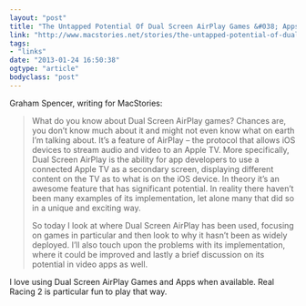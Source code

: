 ```yaml
---
layout: "post"
title: "The Untapped Potential Of Dual Screen AirPlay Games &#038; Apps"
link: "http://www.macstories.net/stories/the-untapped-potential-of-dual-screen-airplay-games-apps/"
tags: 
- "links"
date: "2013-01-24 16:50:38"
ogtype: "article"
bodyclass: "post"
---
```


Graham Spencer, writing for MacStories:

> What do you know about Dual Screen AirPlay games? Chances are, you don’t know much about it and might not even know what on earth I’m talking about. It’s a feature of AirPlay – the protocol that allows iOS devices to stream audio and video to an Apple TV. More specifically, Dual Screen AirPlay is the ability for app developers to use a connected Apple TV as a secondary screen, displaying different content on the TV as to what is on the iOS device. In theory it’s an awesome feature that has significant potential. In reality there haven’t been many examples of its implementation, let alone many that did so in a unique and exciting way.
> 
> So today I look at where Dual Screen AirPlay has been used, focusing on games in particular and then look to why it hasn’t been as widely deployed. I’ll also touch upon the problems with its implementation, where it could be improved and lastly a brief discussion on its potential in video apps as well.

I love using Dual Screen AirPlay Games and Apps when available. Real Racing 2 is particular fun to play that way.